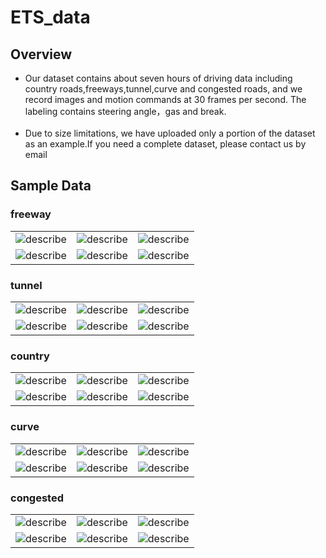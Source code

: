 # ETS_data

## Overview
* Our dataset contains about seven hours of driving data including country roads,freeways,tunnel,curve and congested roads, and we record images and motion commands at 30  frames per second. The labeling contains  steering angle，gas and break.<br><br>
* Due to size limitations, we have uploaded only a portion of the dataset as an example.If you need a complete dataset, please contact us by email

## Sample Data
### freeway
<table>
  <tr>
    <td ><center><img src="https://github.com/hubudata/ETS_data/raw/master/freeway_tunnel/11-18-22-51_2018_11_18_23_14_41_57.jpg" >describe </center></td>
    <td ><center><img src="https://github.com/hubudata/ETS_data/raw/master/freeway_tunnel/11-18-22-51_2018_11_18_23_14_42_24.jpg" >describe </center></td>
    <td ><center><img src="https://github.com/hubudata/ETS_data/raw/master/freeway_tunnel/11-18-22-51_2018_11_18_23_14_43_57.jpg" >describe </center></td>
  </tr>
  
  <tr>
    <td ><center><img src="https://github.com/hubudata/ETS_data/raw/master/freeway_tunnel/11-18-22-51_2018_11_18_23_14_46_04.jpg" >describe </center></td>
    <td ><center><img src="https://github.com/hubudata/ETS_data/raw/master/freeway_tunnel/11-18-22-51_2018_11_18_23_15_28_86.jpg" >describe </center></td>
    <td ><center><img src="https://github.com/hubudata/ETS_data/raw/master/freeway_tunnel/11-18-22-51_2018_11_18_23_15_35_21.jpg" >describe </center></td>
  </tr>
</table>

### tunnel
<table>
  <tr>
    <td ><center><img src="https://github.com/hubudata/ETS_data/raw/master/freeway_tunnel/11-18-22-51_2018_11_18_23_14_55_03.jpg" >describe </center></td>
    <td ><center><img src="https://github.com/hubudata/ETS_data/raw/master/freeway_tunnel/11-18-22-51_2018_11_18_23_14_58_67.jpg" >describe </center></td>
    <td ><center><img src="https://github.com/hubudata/ETS_data/raw/master/freeway_tunnel/11-18-22-51_2018_11_18_23_14_59_07.jpg" >describe </center></td>
  </tr>
  
  <tr>
    <td ><center><img src="https://github.com/hubudata/ETS_data/raw/master/freeway_tunnel/11-18-22-51_2018_11_18_23_14_59_53.jpg" >describe </center></td>
    <td ><center><img src="https://github.com/hubudata/ETS_data/raw/master/freeway_tunnel/11-18-22-51_2018_11_18_23_15_25_99.jpg" >describe </center></td>
    <td ><center><img src="https://github.com/hubudata/ETS_data/raw/master/freeway_tunnel/11-18-22-51_2018_11_18_23_15_27_19.jpg" >describe </center></td>
  </tr>
</table>

### country
<table>
  <tr>
    <td ><center><img src="https://github.com/hubudata/ETS_data/raw/master/country_curve/11-18-23-29_2018_11_18_23_55_17_74.jpg" >describe </center></td>
    <td ><center><img src="https://github.com/hubudata/ETS_data/raw/master/country_curve/11-18-23-29_2018_11_18_23_55_28_63.jpg" >describe </center></td>
    <td ><center><img src="https://github.com/hubudata/ETS_data/raw/master/country_curve/11-18-23-29_2018_11_18_23_55_33_48.jpg" >describe </center></td>
  </tr>
  
  <tr>
    <td ><center><img src="https://github.com/hubudata/ETS_data/raw/master/country_curve/11-18-23-29_2018_11_18_23_55_37_35.jpg" >describe </center></td>
    <td ><center><img src="https://github.com/hubudata/ETS_data/raw/master/country_curve/11-18-23-29_2018_11_18_23_55_46_07.jpg" >describe </center></td>
    <td ><center><img src="https://github.com/hubudata/ETS_data/raw/master/country_curve/11-18-23-29_2018_11_18_23_55_53_96.jpg" >describe </center></td>
  </tr>
</table>

### curve
<table>
  <tr>
    <td ><center><img src="https://github.com/hubudata/ETS_data/raw/master/country_curve/11-18-23-29_2018_11_18_23_55_20_09.jpg" >describe </center></td>
    <td ><center><img src="https://github.com/hubudata/ETS_data/raw/master/country_curve/11-18-23-29_2018_11_18_23_55_21_92.jpg" >describe </center></td>
    <td ><center><img src="https://github.com/hubudata/ETS_data/raw/master/country_curve/11-18-23-29_2018_11_18_23_55_25_93.jpg" >describe </center></td>
  </tr>
  
  <tr>
    <td ><center><img src="https://github.com/hubudata/ETS_data/raw/master/country_curve/11-18-23-29_2018_11_18_23_55_27_80.jpg" >describe </center></td>
    <td ><center><img src="https://github.com/hubudata/ETS_data/raw/master/country_curve/11-18-23-29_2018_11_18_23_55_31_41.jpg" >describe </center></td>
    <td ><center><img src="https://github.com/hubudata/ETS_data/raw/master/country_curve/11-18-23-29_2018_11_18_23_55_32_81.jpg" >describe </center></td>
  </tr>
</table>

### congested
<table>
  <tr>
    <td ><center><img src="https://github.com/hubudata/ETS_data/raw/master/congested/11-19-00-17_2018_11_19_00_21_01_76.jpg" >describe </center></td>
    <td ><center><img src="https://github.com/hubudata/ETS_data/raw/master/congested/11-19-00-17_2018_11_19_00_21_05_76.jpg" >describe </center></td>
    <td ><center><img src="https://github.com/hubudata/ETS_data/raw/master/congested/11-19-00-17_2018_11_19_00_21_06_16.jpg" >describe </center></td>
  </tr>
  
  <tr>
    <td ><center><img src="https://github.com/hubudata/ETS_data/raw/master/congested/11-19-00-17_2018_11_19_00_21_21_89.jpg" >describe </center></td>
    <td ><center><img src="https://github.com/hubudata/ETS_data/raw/master/congested/11-19-00-17_2018_11_19_00_21_22_42.jpg" >describe </center></td>
    <td ><center><img src="https://github.com/hubudata/ETS_data/raw/master/congested/11-19-00-17_2018_11_19_00_21_26_19.jpg" >describe </center></td>
  </tr>
</table>


